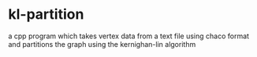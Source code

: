 # kl-partition
a cpp program which takes vertex data from a text file using chaco format and partitions the graph using the kernighan-lin algorithm
